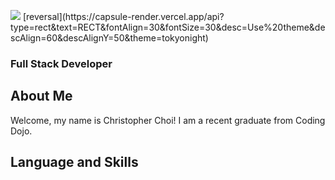 <p>
  <img src="https://capsule-render.vercel.app/api?type=wave&color=gradient&height=300&section=header&text=capsule%20render&fontSize=90" />
  [reversal](https://capsule-render.vercel.app/api?type=rect&text=RECT&fontAlign=30&fontSize=30&desc=Use%20theme&descAlign=60&descAlignY=50&theme=tokyonight)
</p>
  
### Full Stack Developer

## **About Me**
  Welcome, my name is Christopher Choi! I am a recent graduate from Coding Dojo.
  
## **Language and Skills**

<!--
**CChoi08/CChoi08** is a ✨ _special_ ✨ repository because its `README.md` (this file) appears on your GitHub profile.

Here are some ideas to get you started:

- 🔭 I’m currently working on ...
- 🌱 I’m currently learning ...
- 👯 I’m looking to collaborate on ...
- 🤔 I’m looking for help with ...
- 💬 Ask me about ...
- 📫 How to reach me: ...
- 😄 Pronouns: ...
- ⚡ Fun fact: ...
-->
